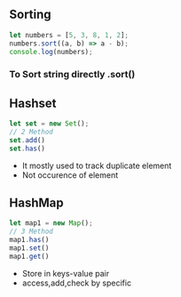 ## Sorting 
``` javascript
let numbers = [5, 3, 8, 1, 2];
numbers.sort((a, b) => a - b);
console.log(numbers);
```
### To Sort string directly .sort()

## Hashset
```javascript
let set = new Set();
// 2 Method 
set.add()
set.has()
```
- It mostly used to track duplicate element
- Not occurence of element

## HashMap
```javascript 
let map1 = new Map();
// 3 Method
map1.has()
map1.set()
map1.get()
```
- Store in keys-value pair
- access,add,check by specific

